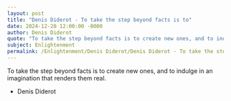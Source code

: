 ```yaml
---
layout: post
title: "Denis Diderot - To take the step beyond facts is to"
date: 2024-12-28 12:00:00 -0000
author: Denis Diderot
quote: "To take the step beyond facts is to create new ones, and to indulge in an imagination that renders them real."
subject: Enlightenment
permalink: /Enlightenment/Denis Diderot/Denis Diderot - To take the step beyond facts is to
---
```


To take the step beyond facts is to create new ones, and to indulge in an imagination that renders them real.

- Denis Diderot
